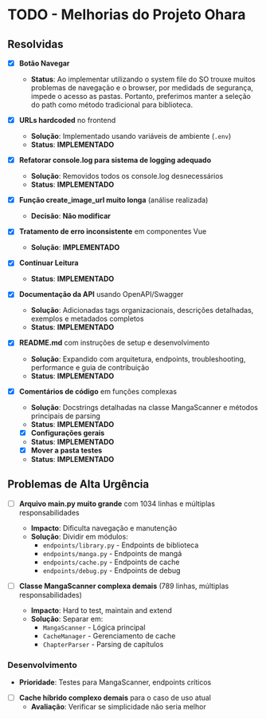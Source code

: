 # TODO - Melhorias do Projeto Ohara

## Resolvidas

- [x] **Botão Navegar** 
  - **Status**: Ao implementar utilizando o system file do SO trouxe muitos problemas de navegação e o browser, por medidads de segurança, impede o acesso as pastas. Portanto, preferimos manter a seleção do path como método tradicional para biblioteca.

- [x] **URLs hardcoded** no frontend
  - **Solução**: Implementado usando variáveis de ambiente (`.env`)
  - **Status**: **IMPLEMENTADO**

- [x] **Refatorar console.log para sistema de logging adequado**
  - **Solução**: Removidos todos os console.log desnecessários
  - **Status**: **IMPLEMENTADO**

- [x] **Função create_image_url muito longa** (análise realizada)
  - **Decisão**: **Não modificar** 

- [x] **Tratamento de erro inconsistente** em componentes Vue
  - **Solução**: **IMPLEMENTADO**

- [x] **Continuar Leitura** 
  - **Status**: **IMPLEMENTADO**
  
- [x] **Documentação da API** usando OpenAPI/Swagger
  - **Solução**: Adicionadas tags organizacionais, descrições detalhadas, exemplos e metadados completos
  - **Status**: **IMPLEMENTADO**

- [x] **README.md** com instruções de setup e desenvolvimento
  - **Solução**: Expandido com arquitetura, endpoints, troubleshooting, performance e guia de contribuição
  - **Status**: **IMPLEMENTADO**

- [x] **Comentários de código** em funções complexas
  - **Solução**: Docstrings detalhadas na classe MangaScanner e métodos principais de parsing
  - **Status**: **IMPLEMENTADO**

  - [x] **Configurações gerais** 
  - **Status**: **IMPLEMENTADO**

  - [x] **Mover a pasta testes** 
  - **Status**: **IMPLEMENTADO**


## Problemas de Alta Urgência

- [ ] **Arquivo main.py muito grande** com 1034 linhas e múltiplas responsabilidades
  - **Impacto**: Dificulta navegação e manutenção
  - **Solução**: Dividir em módulos:
    - `endpoints/library.py` - Endpoints de biblioteca
    - `endpoints/manga.py` - Endpoints de mangá  
    - `endpoints/cache.py` - Endpoints de cache
    - `endpoints/debug.py` - Endpoints de debug

- [ ] **Classe MangaScanner complexa demais** (789 linhas, múltiplas responsabilidades)
  - **Impacto**: Hard to test, maintain and extend
  - **Solução**: Separar em:
    - `MangaScanner` - Lógica principal
    - `CacheManager` - Gerenciamento de cache
    - `ChapterParser` - Parsing de capítulos

### Desenvolvimento

  - **Prioridade**: Testes para MangaScanner, endpoints críticos

- [ ] **Cache híbrido complexo demais** para o caso de uso atual
  - **Avaliação**: Verificar se simplicidade não seria melhor



